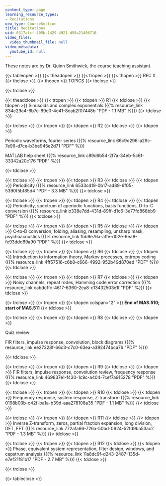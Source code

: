 ```yaml
---
content_type: page
learning_resource_types:
- Recitations
ocw_type: CourseSection
title: Recitations
uid: 0317afcf-405b-1429-4921-d58a21496710
video_files:
  video_thumbnail_file: null
video_metadata:
  youtube_id: null
---
```


These notes are by Dr. Quinn Smithwick, the course teaching assistant.

{{< tableopen >}}
{{< theadopen >}}
{{< tropen >}}
{{< thopen >}}
REC #
{{< thclose >}}
{{< thopen >}}
TOPICS
{{< thclose >}}

{{< trclose >}}

{{< theadclose >}}
{{< tropen >}}
{{< tdopen >}}
R1
{{< tdclose >}}
{{< tdopen >}}
Sinusoids and complex exponentials ({{% resource_link 834c29a4-6b7c-89e0-4e41-8eab2f07448b "PDF - 1.1 MB" %}})
{{< tdclose >}}

{{< trclose >}}
{{< tropen >}}
{{< tdopen >}}
R2
{{< tdclose >}}
{{< tdopen >}}


Periodic waveforms, fourier series ({{% resource_link 66c9d296-a29c-7e96-d7ce-b3be945e2d71 "PDF" %}})

MATLAB help sheet ({{% resource_link c89d6b54-2f7a-34eb-5c6f-33342a20c176 "PDF" %}})


{{< tdclose >}}

{{< trclose >}}
{{< tropen >}}
{{< tdopen >}}
R3
{{< tdclose >}}
{{< tdopen >}}
Periodicity ({{% resource_link 6533cd19-0b17-ad89-6f05-5390f5bf85d4 "PDF - 3.3 MB" %}})
{{< tdclose >}}

{{< trclose >}}
{{< tropen >}}
{{< tdopen >}}
R4
{{< tdclose >}}
{{< tdopen >}}
Periodicity, spectrum of aperiodic functions, basis functions, D-to-C conversion ({{% resource_link b338e7dd-431d-89ff-d1c6-3e77fd868bb9 "PDF" %}})
{{< tdclose >}}

{{< trclose >}}
{{< tropen >}}
{{< tdopen >}}
R5
{{< tdclose >}}
{{< tdopen >}}
C-to-D conversion, folding, aliasing, resampling, unsharp mask, psychoacoustics ({{% resource_link 1bb9e76a-affe-d02e-9ea8-fe93ddd69a90 "PDF" %}})
{{< tdclose >}}

{{< trclose >}}
{{< tropen >}}
{{< tdopen >}}
R6
{{< tdclose >}}
{{< tdopen >}}
Introduction to information theory, Markov processes, entropy coding ({{% resource_link 4ff57516-c6b8-c666-4992-952b49d870ed "PDF" %}})
{{< tdclose >}}

{{< trclose >}}
{{< tropen >}}
{{< tdopen >}}
R7
{{< tdclose >}}
{{< tdopen >}}
Noisy channels, repeat rodes, Hamming code error correction ({{% resource_link cabdc1fc-4617-6360-2ea8-c13432503e1f "PDF" %}})
{{< tdclose >}}

{{< trclose >}}
{{< tropen >}}
{{< tdopen colspan="2" >}}
**End of MAS.510; start of MAS.511**
{{< tdclose >}}

{{< trclose >}}
{{< tropen >}}
{{< tdopen >}}
R8
{{< tdclose >}}
{{< tdopen >}}


Quiz review

FIR filters, impulse response, convolution, block diagrams ({{% resource_link ee27328f-66c3-c7c0-63ea-a392474bca76 "PDF" %}})


{{< tdclose >}}

{{< trclose >}}
{{< tropen >}}
{{< tdopen >}}
R9
{{< tdclose >}}
{{< tdopen >}}
FIR filters, impulse response, convolution review, frequency response ({{% resource_link 469837e1-f430-1c9c-a404-7cef7a915278 "PDF" %}})
{{< tdclose >}}

{{< trclose >}}
{{< tropen >}}
{{< tdopen >}}
R10
{{< tdclose >}}
{{< tdopen >}}
Frequency response, system response, Z-transform ({{% resource_link 0198b00b-c42f-ba1a-b39d-aaa278108a35 "PDF - 1.1 MB" %}})
{{< tdclose >}}

{{< trclose >}}
{{< tropen >}}
{{< tdopen >}}
R11
{{< tdclose >}}
{{< tdopen >}}
Inverse Z-transform, zeros, partial fraction expansion, long division, DFT, FFT ({{% resource_link 772afa66-726a-50bd-0924-52fd9ba53ac2 "PDF - 1.3 MB" %}})
{{< tdclose >}}

{{< trclose >}}
{{< tropen >}}
{{< tdopen >}}
R12
{{< tdclose >}}
{{< tdopen >}}
Phase, equivalent system representation, filter design, windows, and cepstrum analysis ({{% resource_link 11a8dc9f-d243-2487-135d-e7ef21f81b17 "PDF - 2.7 MB" %}})
{{< tdclose >}}

{{< trclose >}}

{{< tableclose >}}
